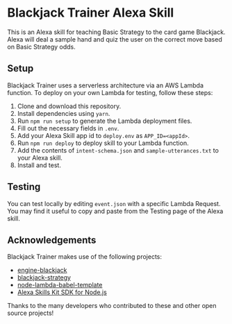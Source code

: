 # Blackjack Trainer Alexa Skill

This is an Alexa skill for teaching Basic Strategy to the card game Blackjack. Alexa will deal a sample hand and quiz the user on the correct move based on Basic Strategy odds.

## Setup

Blackjack Trainer uses a serverless architecture via an AWS Lambda function. To deploy on your own Lambda for testing, follow these steps:

1. Clone and download this repository.
2. Install dependencies using `yarn`.
3. Run `npm run setup` to generate the Lambda deployment files.
4. Fill out the necessary fields in `.env`.
5. Add your Alexa Skill app id to `deploy.env` as `APP_ID=<appId>`.
6. Run `npm run deploy` to deploy skill to your Lambda function.
7. Add the contents of `intent-schema.json` and `sample-utterances.txt` to your Alexa skill.
8. Install and test.

## Testing

You can test locally by editing `event.json` with a specific Lambda Request. You may find it useful to copy and paste from the Testing page of the Alexa skill.

## Acknowledgements

Blackjack Trainer makes use of the following projects:

* [engine-blackjack](https://github.com/kedoska/engine-blackjack)
* [blackjack-strategy](https://github.com/gsdriver/blackjack-strategy)
* [node-lambda-babel-template](https://github.com/flesch/node-lambda-babel-template)
* [Alexa Skills Kit SDK for Node.js](https://github.com/alexa/alexa-skills-kit-sdk-for-nodejs)

Thanks to the many developers who contributed to these and other open source projects!
